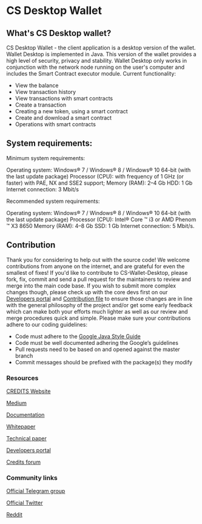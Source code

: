 <h1>CS Desktop Wallet</h3>
<h2>What's CS Desktop wallet?</h2>
<p>CS Desktop Wallet - the client application is a desktop version of the wallet. Wallet Desktop is implemented in Java. This version of the wallet provides a high level of security, privacy and stability.
Wallet Desktop only works in conjunction with the network node running on the user's computer and includes the Smart Contract executor module.
Current functionality:</p>
<ul>
<li>View the balance</li>
<li>View transaction history</li>
<li>View transactions with smart contracts</li>
<li>Create a transaction</li>
<li>Creating a new token, using a smart contract</li>
<li>Create and download a smart contract</li>
<li>Operations with smart contracts</li>
</ul>
<h2>System requirements:</h2>
<p>Minimum system requirements:

Operating system: Windows® 7 / Windows® 8 / Windows® 10 64-bit (with the last update package)
Processor (CPU): with frequency of 1 GHz (or faster) with PAE, NX and SSE2 support;
Memory (RAM): 2–4 Gb
HDD: 1 Gb
Internet connection: 3 Mbit/s</p>

<p>Recommended system requirements:

Operating system: Windows® 7 / Windows® 8 / Windows® 10 64-bit (with the last update package)
Processor (CPU): Intel® Core ™ i3 or AMD Phenom ™ X3 8650
Memory (RAM): 4–8 Gb
SSD: 1 Gb
Internet connection: 5 Mbit/s.</p>
<h2>Contribution</h2>
<p>Thank you for considering to help out with the source code! We welcome contributions from anyone on the internet, and are grateful for even the smallest of fixes!
If you'd like to contribute to CS-Wallet-Desktop, please fork, fix, commit and send a pull request for the maintainers to review and merge into the main code base. If you wish to submit more complex changes though, please check up with the core devs first on our <a href="https://developers.credits.com/">Developers portal</a> and <a href="https://github.com/CREDITSCOM/Documentation/blob/master/Contribution.md"> Contribution file</a> to ensure those changes are in line with the general philosophy of the project and/or get some early feedback which can make both your efforts much lighter as well as our review and merge procedures quick and simple.
Please make sure your contributions adhere to our coding guidelines:</p>
<ul>
<li>Code must adhere to the <a href="https://google.github.io/styleguide/javaguide.html">Google Java Style Guide</a></li>
<li>Code must be well documented adhering the Google’s guidelines</li>
<li>Pull requests need to be based on and opened against the master branch</li>
<li>Commit messages should be prefixed with the package(s) they modify</li>
</ul>
<h3>Resources</h3>

<a href="https://credits.com//">CREDITS Website</a>

<a href="https://medium.com/@credits">Medium</a>

<a href="https://github.com/CREDITSCOM/DOCUMENTATION">Documentation</a>

<a href="https://credits.com/Content/Docs/TechnicalWhitePaperCREDITSEng.pdf">Whitepaper</a>

<a href="https://credits.com/Content/Docs/TechnicalPaperENG.pdf">Technical paper</a>

<a href="https://developers.credits.com/">Developers portal</a>

<a href="http://forum.credits.com/">Credits forum</a>

<h3>Community links</h3>

<a href="https://t.me/creditscom">Official Telegram group</a>

<a href="https://twitter.com/creditscom">Official Twitter</a>

<a href="https://www.reddit.com/r/CreditsOfficial/">Reddit</a>